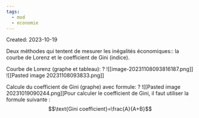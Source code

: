 ```yaml
---
tags:
  - mod
  - economie
---
```

Created: 2023-10-19

Deux méthodes qui tentent de mesurer les inégalités économiques:: la courbe de Lorenz et le coefficient de Gini (indice).
<!--SR:!2024-04-12,3,272-->

Courbe de Lorenz (graphe et tableau):
?
![[image-20231108093816187.png]]
![[Pasted image 20231108093833.png]]
<!--SR:!2024-04-12,3,270-->



Calcule du coefficient de Gini (graphe) avec formule:
?
![[Pasted image 20231019090244.png]]Pour calculer le coefficient de Gini, il faut utiliser la formule suivante :
$$\text{Gini coefficient}=\frac{A}{A+B}$$
<!--SR:!2024-04-12,3,250-->